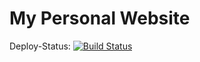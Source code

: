 # My Personal Website

Deploy-Status: [![Build Status](https://ci.mawoka.eu.org/api/badges/Mawoka/website/status.svg)](https://ci.mawoka.eu.org/Mawoka/website)
